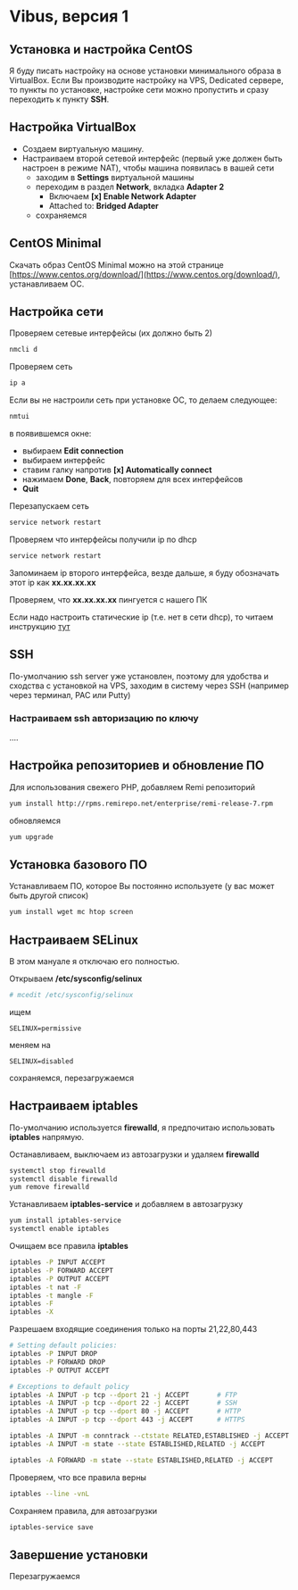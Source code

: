 # Vibus, версия 1

## Установка и настройка CentOS

Я буду писать настройку на основе установки минимального образа в VirtualBox. Если Вы производите настройку на VPS, Dedicated сервере, то пункты по установке, настройке сети можно пропустить и сразу переходить к пункту **SSH**.

## Настройка VirtualBox
- Создаем виртуальную машину.
- Настраиваем второй сетевой интерфейс (первый уже должен быть настроен в режиме NAT), чтобы машина появилась в вашей сети
  - заходим в **Settings** виртуальной машины
  - переходим в раздел **Network**, вкладка **Adapter 2**
    - Включаем **[x] Enable Network Adapter**
    - Attached to: **Bridged Adapter**
  - сохраняемся

## CentOS Minimal

Скачать образ CentOS Minimal можно на этой странице [https://www.centos.org/download/](https://www.centos.org/download/), устанавливаем ОС.

## Настройка сети

Проверяем сетевые интерфейсы (их должно быть 2)
```bash
nmcli d
```
Проверяем сеть
```bash
ip a
```
Если вы не настроили сеть при установке ОС, то делаем следующее:

```bash
nmtui
```
в появившемся окне:
- выбираем **Edit connection**
- выбираем интерфейс
- ставим галку напротив **[x] Automatically connect**
- нажимаем **Done**, **Back**, повторяем для всех интерфейсов
- **Quit**

Перезапускаем сеть
```bash
service network restart
```

Проверяем что интерфейсы получили ip по dhcp
```bash
service network restart
```
Запоминаем ip второго интерфейса, везде дальше, я буду обозначать этот ip как **xx.xx.xx.xx**

Проверяем, что **xx.xx.xx.xx** пингуется с нашего ПК

Если надо настроить статические ip (т.е. нет в сети dhcp), то читаем инструкцию [тут](https://lintut.com/how-to-configure-static-ip-address-on-centos-7/)


## SSH
По-умолчанию ssh server уже установлен, поэтому для удобства и сходства с установкой на VPS, заходим в систему через SSH (например через терминал, PAC или Putty)

### Настраиваем ssh авторизацию по ключу
....

## Настройка репозиториев и обновление ПО

Для использования свежего PHP, добавляем Remi репозиторий

```bash
yum install http://rpms.remirepo.net/enterprise/remi-release-7.rpm
```

обновляемся

```bash
yum upgrade
```
## Установка базового ПО
Устанавливаем ПО, которое Вы постоянно используете (у вас может быть другой список)
```bash
yum install wget mc htop screen
```

## Настраиваем SELinux
В этом мануале я отключаю его полностью.

Открываем **/etc/sysconfig/selinux**
```bash
# mcedit /etc/sysconfig/selinux
```
ищем
```plain
SELINUX=permissive
```
меняем на
```plain
SELINUX=disabled
```
сохраняемся, перезагружаемся

## Настраиваем iptables
По-умолчанию используется **firewalld**, я предпочитаю использовать **iptables** напрямую. 

Останавливаем, выключаем из автозагрузки и удаляем **firewalld**
```bash
systemctl stop firewalld
systemctl disable firewalld
yum remove firewalld
```
Устанавливаем **iptables-service** и добавляем в автозагрузку
```bash
yum install iptables-service
systemctl enable iptables
```
Очищаем все правила **iptables**
```bash
iptables -P INPUT ACCEPT
iptables -P FORWARD ACCEPT
iptables -P OUTPUT ACCEPT
iptables -t nat -F
iptables -t mangle -F
iptables -F
iptables -X
```
Разрешаем входящие соединения только на порты 21,22,80,443
```bash
# Setting default policies:
iptables -P INPUT DROP
iptables -P FORWARD DROP
iptables -P OUTPUT ACCEPT

# Exceptions to default policy
iptables -A INPUT -p tcp --dport 21 -j ACCEPT       # FTP
iptables -A INPUT -p tcp --dport 22 -j ACCEPT       # SSH
iptables -A INPUT -p tcp --dport 80 -j ACCEPT       # HTTP
iptables -A INPUT -p tcp --dport 443 -j ACCEPT      # HTTPS

iptables -A INPUT -m conntrack --ctstate RELATED,ESTABLISHED -j ACCEPT
iptables -A INPUT -m state --state ESTABLISHED,RELATED -j ACCEPT

iptables -A FORWARD -m state --state ESTABLISHED,RELATED -j ACCEPT
```

Проверяем, что все правила верны
```bash
iptables --line -vnL
```
Сохраняем правила, для автозагрузки
```bash
iptables-service save
```
## Завершение установки
Перезагружаемся

